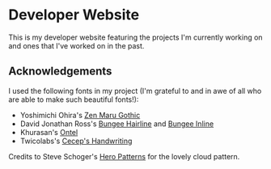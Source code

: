 # Developer Website

This is my developer website featuring the projects I'm currently working on and ones that I've worked on in the past.

## Acknowledgements
I used the following fonts in my project (I'm grateful to and in awe of all who are able to make such beautiful fonts!):
* Yoshimichi Ohira's [Zen Maru Gothic](https://fonts.google.com/specimen/Zen+Maru+Gothic?query=zen+maru)
* David Jonathan Ross's [Bungee Hairline](https://fonts.google.com/specimen/Bungee+Hairline?query=bungee+hairline) and [Bungee Inline](https://fonts.google.com/specimen/Bungee+Inline?query=bungee+inli)
* Khurasan's [Ontel](https://www.fontspace.com/ontel-font-f51067)
* Twicolabs's [Cecep's Handwriting](https://www.fontspace.com/cecep-s-handwriting-2-font-f72804)

Credits to Steve Schoger's [Hero Patterns](https://heropatterns.com/) for the lovely cloud pattern.
